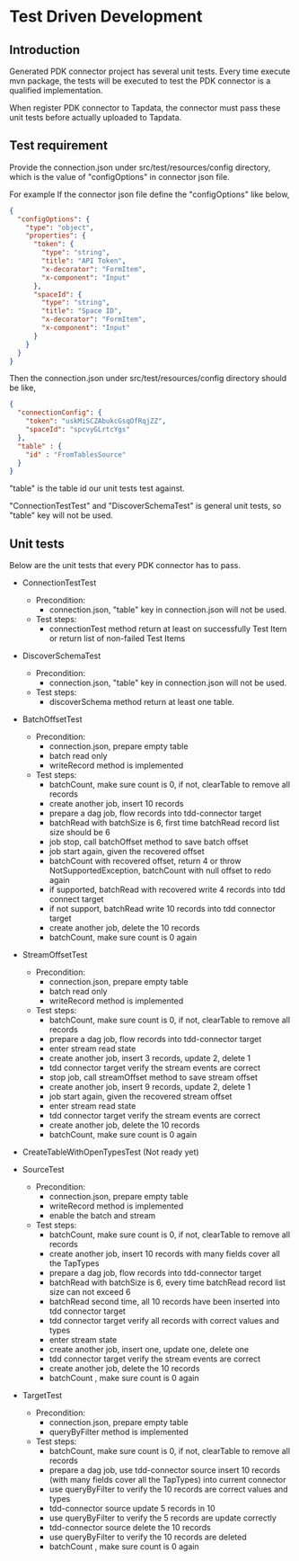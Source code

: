 # Test Driven Development


## Introduction
Generated PDK connector project has several unit tests. Every time execute mvn package, the tests will be executed to test the PDK connector is a qualified implementation. 

When register PDK connector to Tapdata, the connector must pass these unit tests before actually uploaded to Tapdata. 

## Test requirement
Provide the connection.json under src/test/resources/config directory, which is the value of "configOptions" in connector json file. 

For example
If the connector json file define the "configOptions" like below, 

```json
{
  "configOptions": {
    "type": "object",
    "properties": {
      "token": {
        "type": "string",
        "title": "API Token",
        "x-decorator": "FormItem",
        "x-component": "Input"
      },
      "spaceId": {
        "type": "string",
        "title": "Space ID",
        "x-decorator": "FormItem",
        "x-component": "Input"
      }
    }
  }
}
```
Then the connection.json under src/test/resources/config directory should be like, 
```json
{
  "connectionConfig": {
    "token": "uskMiSCZAbukcGsqOfRqjZZ",
    "spaceId": "spcvyGLrtcYgs"
  },
  "table" : {
    "id" : "FromTablesSource"
  }
}
```
"table" is the table id our unit tests test against.

"ConnectionTestTest" and "DiscoverSchemaTest" is general unit tests, so "table" key will not be used.

## Unit tests
Below are the unit tests that every PDK connector has to pass.  
* ConnectionTestTest
    - Precondition:
        - connection.json, "table" key in connection.json will not be used. 
    - Test steps: 
        - connectionTest method return at least on successfully Test Item or return list of non-failed Test Items
    
* DiscoverSchemaTest
    - Precondition:
      - connection.json, "table" key in connection.json will not be used.
    - Test steps:
      - discoverSchema method return at least one table. 
    
* BatchOffsetTest
    - Precondition:
        - connection.json, prepare empty table
        - batch read only      
        - writeRecord method is implemented
    - Test steps:
        - batchCount, make sure count is 0, if not, clearTable to remove all records
        - create another job, insert 10 records
        - prepare a dag job, flow records into tdd-connector target
        - batchRead with batchSize is 6, first time batchRead record list size should be 6
        - job stop, call batchOffset method to save batch offset
        - job start again, given the recovered offset
        - batchCount with recovered offset, return 4 or throw NotSupportedException, batchCount with null offset to redo again
        - if supported, batchRead with recovered write 4 records into tdd connect target
        - if not support, batchRead write 10 records into tdd connector target
        - create another job, delete the 10 records
        - batchCount, make sure count is 0 again
        
* StreamOffsetTest
    - Precondition:
        - connection.json, prepare empty table
        - batch read only      
        - writeRecord method is implemented
    - Test steps:
        - batchCount, make sure count is 0, if not, clearTable to remove all records
        - prepare a dag job, flow records into tdd-connector target        
        - enter stream read state  
        - create another job, insert 3 records, update 2, delete 1
        - tdd connector target verify the stream events are correct
        - stop job, call streamOffset method to save stream offset
        - create another job, insert 9 records, update 2, delete 1
        - job start again, given the recovered stream offset
        - enter stream read state
        - tdd connector target verify the stream events are correct
        - create another job, delete the 10 records
        - batchCount, make sure count is 0 again  
        
* CreateTableWithOpenTypesTest (Not ready yet)
        
* SourceTest
    - Precondition:
        - connection.json, prepare empty table
        - writeRecord method is implemented
        - enable the batch and stream
    - Test steps:
        - batchCount, make sure count is 0, if not, clearTable to remove all records
        - create another job, insert 10 records with many fields cover all the TapTypes
        - prepare a dag job, flow records into tdd-connector target
        - batchRead with batchSize is 6, every time batchRead record list size can not exceed 6
        - batchRead second time, all 10 records have been inserted into tdd connector target
        - tdd connector target verify all records with correct values and types
        - enter stream state
        - create another job, insert one, update one, delete one
        - tdd connector target verify the stream events are correct
        - create another job, delete the 10 records
        - batchCount , make sure count is 0 again   
  
* TargetTest
    - Precondition:
        - connection.json, prepare empty table
        - queryByFilter method is implemented
    - Test steps: 
        - batchCount, make sure count is 0, if not, clearTable to remove all records
        - prepare a dag job, use tdd-connector source insert 10 records (with many fields cover all the TapTypes) into current connector
        - use queryByFilter to verify the 10 records are correct values and types
        - tdd-connector source update 5 records in 10
        - use queryByFilter to verify the 5 records are update correctly
        - tdd-connector source delete the 10 records  
        - use queryByFilter to verify the 10 records are deleted
        - batchCount , make sure count is 0 again
